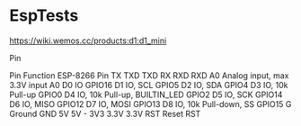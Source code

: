 # EspTests

https://wiki.wemos.cc/products:d1:d1_mini

Pin

Pin	Function	ESP-8266 Pin
TX	TXD	TXD
RX	RXD	RXD
A0	Analog input, max 3.3V input	A0
D0	IO	GPIO16
D1	IO, SCL	GPIO5
D2	IO, SDA	GPIO4
D3	IO, 10k Pull-up	GPIO0
D4	IO, 10k Pull-up, BUILTIN_LED	GPIO2
D5	IO, SCK	GPIO14
D6	IO, MISO	GPIO12
D7	IO, MOSI	GPIO13
D8	IO, 10k Pull-down, SS	GPIO15
G	Ground	GND
5V	5V	-
3V3	3.3V	3.3V
RST	Reset	RST
